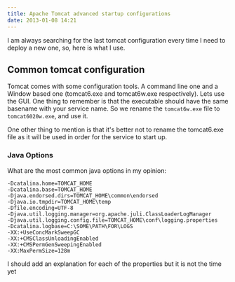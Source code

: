 ```yaml
---
title: Apache Tomcat advanced startup configurations
date: 2013-01-08 14:21
---
```


I am always searching for the last tomcat configuration every time I need to
deploy a new one, so, here is what I use.

## Common tomcat configuration

Tomcat comes with some configuration tools. A command line one and a Window
based one (tomcat6.exe and tomcat6w.exe respectively). Lets use the GUI. One
thing to remember is that the executable should have the same basename with
your service name. So we rename the `tomcat6w.exe` file to `tomcat6020w.exe`,
and use it.

One other thing to mention is that it's better not to rename the tomcat6.exe
file as it will be used in order for the service to start up.

### Java Options
What are the most common java options in my opinion:

```
-Dcatalina.home=TOMCAT_HOME
-Dcatalina.base=TOMCAT_HOME
-Djava.endorsed.dirs=TOMCAT_HOME\common\endorsed
-Djava.io.tmpdir=TOMCAT_HOME\temp
-Dfile.encoding=UTF-8
-Djava.util.logging.manager=org.apache.juli.ClassLoaderLogManager
-Djava.util.logging.config.file=TOMCAT_HOME\conf\logging.properties
-Dcatalina.logbase=C:\SOME\PATH\FOR\LOGS
-XX:+UseConcMarkSweepGC
-XX:+CMSClassUnloadingEnabled
-XX:+CMSPermGenSweepingEnabled
-XX:MaxPermSize=128m
```

I should add an explanation for each of the properties but it is not the time
yet
